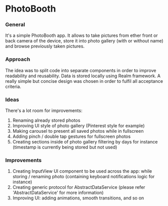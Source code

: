 # PhotoBooth

### General
It's a simple PhotoBooth app. It allows to take pictures from ether front or back camera of the device, store it into photo gallery (with or without name) and browse previously taken pictures.

### Approach
The idea was to split code into separate components in order to improve readability and reusability. Data is stored locally using Realm framework.
A really simple but concise design was chosen in order to fulfil all acceptance criteria.

### Ideas
There's a lot room for improvements:
1. Renaming already stored photos
2. Improving UI style of photo gallery (Pinterest style for example)
3. Making carousel to present all saved photos while in fullscreen
4. Adding pinch / double tap gestures for fullscreen photos
5. Creating sections inside of photo gallery filtering by days for instance (timestamp is currently being stored but not used)

### Improvements
1. Creating InputView UI component to be used across the app: while storing / renaming photo (containing keyboard notifications logic for instance)
2. Creating generic protocol for AbstractDataService (please refer 'AbstractDataService' for more information)
3. Improving UI: adding animations, smooth transitions, and so on